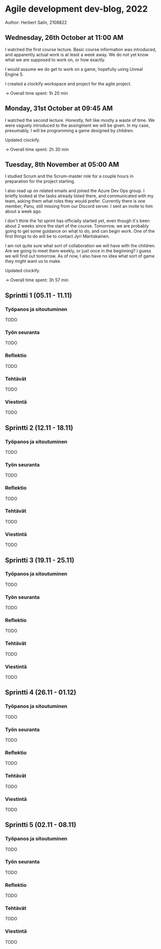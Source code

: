 # Agile development dev-blog, 2022

Author: Herbert Salin, 2108822


## Wednesday, 26th October at 11:00 AM

I watched the first course lecture. Basic course information was
introduced, and apparently actual work is at least a week away. We do
not yet know what we are supposed to work on, or how exactly.

I would assume we do get to work on a game, hopefully using Unreal Engine 5.

I created a clockify workspace and project for the agile project.

-> Overall time spent: 1h 20 min


## Monday, 31st October at 09:45 AM

I watched the second lecture. Honestly, felt like mostly a waste of time.
We were vaguely introduced to the assingment we will be given. In my case,
presumably, I will be programming a game designed by children.

Updated clockify.

-> Overall time spent: 2h 30 min

## Tuesday, 8th November at 05:00 AM

I studied Scrum and the Scrum-master role for a couple hours in
preparation for the project starting.

I also read up on related emails and joined the Azure Dev Ops group. I
briefly looked at the tasks already listed there, and communicated with
my team, asking them what roles they would prefer. Currently there is
one member, Panu, still missing from our Discord server. I sent an invite
to him about a week ago.

I don't think the 1st sprint has officially started yet, even though
it's been about 2 weeks since the start of the course. Tomorrow, we
are probably going to get some guidance on what to do, and can begin
work. One of the first things to do will be to contact Jyri Martiskainen.

I am not quite sure what sort of collaboration we will have with
the children. Are we going to meet them weekly, or just once in the
beginning? I guess we will find out tomorrow. As of now, I also have no
idea what sort of game they might want us to make.

Updated clockify.

-> Overall time spent: 3h 57 min


## Sprintti 1 (05.11 - 11.11)

### Työpanos ja sitoutuminen

TODO


### Työn seuranta

TODO


### Reflektio

TODO


### Tehtävät

TODO


### Viestintä

TODO


## Sprintti 2 (12.11 - 18.11)

### Työpanos ja sitoutuminen

TODO


### Työn seuranta

TODO


### Reflektio

TODO


### Tehtävät

TODO


### Viestintä

TODO


## Sprintti 3 (19.11 - 25.11)

### Työpanos ja sitoutuminen

TODO


### Työn seuranta

TODO


### Reflektio

TODO


### Tehtävät

TODO


### Viestintä

TODO


## Sprintti 4 (26.11 - 01.12)

### Työpanos ja sitoutuminen

TODO


### Työn seuranta

TODO


### Reflektio

TODO


### Tehtävät

TODO


### Viestintä

TODO


## Sprintti 5 (02.11 - 08.11)

### Työpanos ja sitoutuminen

TODO


### Työn seuranta

TODO


### Reflektio

TODO


### Tehtävät

TODO


### Viestintä

TODO


